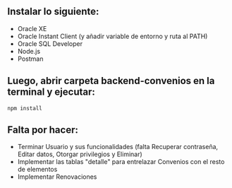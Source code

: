 
## Instalar lo siguiente:
- Oracle XE
- Oracle Instant Client (y añadir variable de entorno y ruta al PATH)
- Oracle SQL Developer
- Node.js
- Postman

## Luego, abrir carpeta backend-convenios en la terminal y ejecutar:
```
npm install
```

## Falta por hacer:
- Terminar Usuario y sus funcionalidades (falta Recuperar contraseña, Editar datos, Otorgar privilegios y Eliminar)
- Implementar las tablas "detalle" para entrelazar Convenios con el resto de elementos
- Implementar Renovaciones 
